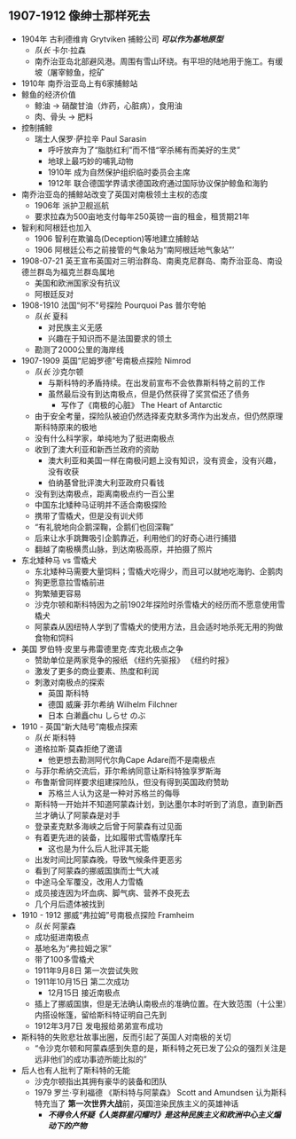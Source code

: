 ## 1907-1912 像绅士那样死去
- 1904年 古利德维肯 Grytviken 捕鲸公司 ***可以作为基地原型***
  - *队长* 卡尔·拉森
  - 南乔治亚岛北部避风港。周围有雪山环绕。有平坦的陆地用于施工。有缓坡（屠宰鲸鱼，挖矿
- 1910年 南乔治亚岛上有6家捕鲸站
- 鲸鱼的经济价值
  - 鲸油 → 硝酸甘油（炸药，心脏病），食用油
  - 肉、骨头 → 肥料
- 控制捕鲸
  - 瑞士人保罗·萨拉辛 Paul Sarasin
    - 呼吁放弃为了“脂肪红利”而不惜“宰杀稀有而美好的生灵”
    - 地球上最巧妙的哺乳动物
    - 1910年 成为自然保护组织临时委员会主席
    - 1912年 联合德国学界请求德国政府通过国际协议保护鲸鱼和海豹
- 南乔治亚岛的捕鲸站改变了英国对南极领土主权的态度
  - 1906年 派护卫舰巡航
  - 要求拉森为500亩地支付每年250英镑一亩的租金，租赁期21年
- 智利和阿根廷也加入
  - 1906 智利在欺骗岛(Deception)等地建立捕鲸站
  - 1906 阿根廷公布之前接管的气象站为“南阿根廷地气象站”’
- 1908-07-21 英王宣布英国对三明治群岛、南奥克尼群岛、南乔治亚岛、南设德兰群岛为福克兰群岛属地
  - 美国和欧洲国家没有抗议
  - 阿根廷反对
- 1908-1910 法国“何不”号探险 Pourquoi Pas 普尔夸帕
  - *队长* 夏科
    - 对民族主义无感
    - 兴趣在于知识而不是法国要求的领土
  - 勘测了2000公里的海岸线
- 1907-1909 英国“尼姆罗德”号南极点探险 Nimrod
  - *队长* 沙克尔顿
    - 与斯科特的矛盾持续。在出发前宣布不会依靠斯科特之前的工作
    - 虽然最后没有到达南极点，但是仍然获得了奖赏偿还了债务
      - 写作了《南极的心脏》 The Heart of Antarctic
  - 由于安全考量，探险队被迫仍然选择麦克默多湾作为出发点，但仍然原理斯科特原来的极地
  - 没有什么科学家，单纯地为了挺进南极点
  - 收到了澳大利亚和新西兰政府的资助
    - 澳大利亚和美国一样在南极问题上没有知识，没有资金，没有兴趣，没有收获
    - 伯纳基曾批评澳大利亚政府只看钱
  - 没有到达南极点，距离南极点约一百公里
  - 中国东北矮种马证明并不适合南极探险
  - 携带了雪橇犬，但是没有训犬师
  - “有礼貌地向企鹅深鞠，企鹅们也回深鞠”
  - 后来让水手跳舞吸引企鹅靠近，利用他们的好奇心进行捕猎
  - 翻越了南极横贯山脉，到达南极高原，并拍摄了照片
- 东北矮种马 vs 雪橇犬
  - 东北矮种马需要大量饲料；雪橇犬吃得少，而且可以就地吃海豹、企鹅肉
  - 狗更愿意拉雪橇前进
  - 狗繁殖更容易
  - 沙克尔顿和斯科特因为之前1902年探险时杀雪橇犬的经历而不愿意使用雪橇犬
  - 阿蒙森从因纽特人学到了雪橇犬的使用方法，且会适时地杀死无用的狗做食物和饲料
- 美国 罗伯特·皮里与弗雷德里克·库克北极点之争
  - 赞助单位是两家竞争的报纸 《纽约先驱报》 《纽约时报》
  - 激发了更多的商业要素、热度和利润
  - 刺激对南极点的探索
    - 英国 斯科特
    - 德国 威廉·菲尔希纳 Wilhelm Filchner
    - 日本 白濑矗chu しらせ のぶ
- 1910 - 英国“新大陆号”南极点探索
  - *队长* 斯科特
  - 道格拉斯·莫森拒绝了邀请
    - 他更想去勘测阿代尔角Cape Adare而不是南极点
  - 与菲尔希纳交流后，菲尔希纳同意让斯科特独享罗斯海
  - 布鲁斯曾同样要求组建探险队，但没有得到英国政府赞助
    - 苏格兰人认为这是一种对苏格兰的侮辱
  - 斯科特一开始并不知道阿蒙森计划，到达墨尔本时听到了消息，直到新西兰才确认了阿蒙森是对手
  - 登录麦克默多海峡之后曾于阿蒙森有过见面
  - 有着更先进的装备，比如履带式雪橇摩托车
    - 这也是为什么后人批评其无能
  - 出发时间比阿蒙森晚，导致气候条件更恶劣
  - 看到了阿蒙森的挪威国旗而士气大减
  - 中途马全军覆没，改用人力雪橇
  - 成员接连因为坏血病、脚气病、营养不良死去
  - 几个月后遗体被找到
- 1910 - 1912 挪威“弗拉姆”号南极点探险 Framheim
  - *队长* 阿蒙森
  - 成功挺进南极点
  - 基地名为“弗拉姆之家”
  - 带了100多雪橇犬
  - 1911年9月8日 第一次尝试失败
  - 1911年10月15日 第二次成功
    - 12月15日 接近南极点
  - 插上了挪威国旗，但是无法确认南极点的准确位置。在大致范围（十公里）内搭设帐篷，留给斯科特证明自己先到
  - 1912年3月7日 发电报给弟弟宣布成功
- 斯科特的失败悲壮故事出圈，反而引起了英国人对南极的关切
  - “令沙克尔顿和阿蒙森感到失意的是，斯科特之死已发了公众的强烈关注是远非他们的成功事迹所能比拟的”
- 后人也有人批判了斯科特的无能
  - 沙克尔顿指出其拥有豪华的装备和团队
  - 1979 罗兰·亨利福德 《斯科特与阿蒙森》 Scott and Amundsen 认为斯科特充当了 **第一次世界大战**前，英国渲染民族主义的英雄神话
    - ***不得令人怀疑《人类群星闪耀时》是这种民族主义和欧洲中心主义煽动下的产物***